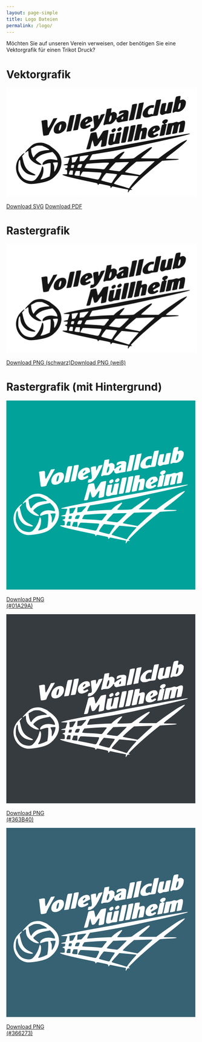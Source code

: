 ```yaml
---
layout: page-simple
title: Logo Dateien
permalink: /logo/
---
```


Möchten Sie auf unseren Verein verweisen, oder benötigen Sie eine Vektorgrafik für einen Trikot Druck?

<div class="logo-download">
<h1>Vektorgrafik</h1>
<p class="text-center"><img src="/img/vcm-banner.svg" class="img-fluid"></p>
<p class="text-center"><a href="/logo/logo.svg" download>Download SVG</a> <a href="/logo/logo.pdf" download>Download PDF</a></p>

<h1>Rastergrafik</h1>
<p class="text-center"><img src="/img/vcm-banner.png" class="img-fluid"></p>
<p class="text-center"><a href="/logo/logo-schwarz.png" download>Download PNG (schwarz)</a><a href="/logo/logo-weiss.png" download>Download PNG (weiß)</a></p>

<h1>Rastergrafik (mit Hintergrund)</h1>
<div class="row pt-2">
    <div class="col-4">
    <p class="text-center"><img src="/logo/logo-01A29A-500.png" class="img-fluid"></p>
    <p class="text-center"><a class="m-0" href="/logo/logo-01A29A.png" download>Download PNG<br>(#01A29A)</a></p>
    </div>
    <div class="col-4">
    <p class="text-center"><img src="/logo/logo-363B40-500.png" class="img-fluid"></p>
    <p class="text-center"><a class="m-0" href="/logo/logo-363B40.png" download>Download PNG<br>(#363B40)</a></p>
    </div>
    <div class="col-4">
    <p class="text-center"><img src="/logo/logo-366273-500.png" class="img-fluid"></p>
    <p class="text-center"><a class="m-0" href="/logo/logo-366273.png" download>Download PNG<br>(#366273)</a></p>
    </div>
</div>

</div>
